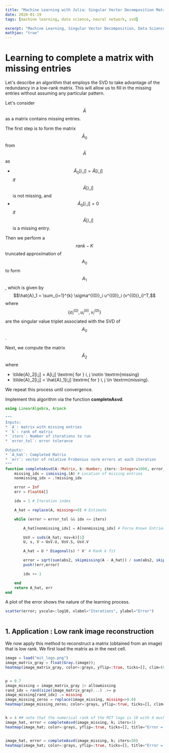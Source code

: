 ```yaml
---
title: "Machine Learning with Julia: Singular Vector Decomposition Matrix Completion"
date: 2020-01-19
tags: [machine learning, data science, neural network, svd]

excerpt: "Machine Learning, Singular Vector Decomposition, Data Science"
mathjax: "true"
---
```


# Learning to complete a matrix with missing entries

Let's describe an algorithm that employs the SVD to take advantage of the redundancy in a low-rank matrix. This will allow us to fill in the missing entries without assuming any particular pattern.

Let's consider $$\tilde{A}$$ as a matrix contains missing entries.

The first step is to form the matrix $$\hat{A}_0$$ from $$\tilde{A}$$ as
- $$\hat{A}_0[i,j] = \tilde{A}[i,j]$$ if $$\tilde{A}[i,j]$$ is not missing, and
- $$\hat{A}_0[i,j] =0 $$ if $$\tilde{A}[i,j]$$ is a missing entry.

Then we perform a $$rank-K$$  truncated approximation of  $$A_0$$  to form  $$A_1$$ , which is given by
$$\hat{A}_1 = \sum_{i=1}^{k}  \sigma^{(0)}_i u^{(0)}_i (v^{(0)}_i)^T,$$
where $$\{\sigma_i^{(0)},u^{(0)}_i,v_{i}^{(0)}\}$$ are the singular value triplet associated with the SVD of  $$A_0$$.

Next, we compute the matrix $$\tilde{A}_2$$ where

- \tilde{A}_2[i,j] = A[i,j] \textrm{ for } i, j \notin \textrm{missing}
- \tilde{A}_2[i,j] = \hat{A}_1[i,j] \textrm{ for } i, j \in \textrm{missing}.

We repeat this process until convergence.

Implement this algorithm via the function **completeAsvd**.

```julia
using LinearAlgebra, Arpack

"""
Inputs:
* `A`: matrix with missing entries
* `k`: rank of matrix
* `iters`: Number of iterations to run
* `error_tol`: error tolerance

Outputs:
* `A_hat`: Completed Matrix
* `err`: vector of relative Frobenius norm errors at each iteration
"""
function completeAsvd(A::Matrix, k::Number; iters::Integer=1000, error_tol::Number=1e-9)
    missing_idx = ismissing.(A) # Location of missing entries
    nonmissing_idx = .!missing_idx

    error = Inf
    err = Float64[]

    idx = 1 # Iteration index

    A_hat = replace(A, missing=>0) # Estimate

    while (error > error_tol && idx <= iters)

        A_hat[nonmissing_idx] = A[nonmissing_idx] # Force Known Entries: Projection Step

        UsV = svds(A_hat; nsv=k)[1]
        U, s, V = UsV.U, UsV.S, UsV.V

        A_hat = U * Diagonal(s) * V' # Rank k fit

        error = sqrt(sum(abs2, skipmissing(A - A_hat)) / sum(abs2, skipmissing(A))) # Normalized error on known entries
        push!(err,error)

        idx += 1

    end
    return A_hat, err
end
```

A plot of the error shows the nature of the learning process.

```julia
scatter(error; yscale=:log10, xlabel="Iterations", ylabel="Error")
```

<img src="{{ site.url }}{{ site.baseurl }}/images/ml1/mat_comp_rate.png" alt="">

## 1. Application : Low rank image reconstruction

We now apply this method to reconstruct a matrix (obtained from an image) that is low rank. We first load the matrix as in the next cell.

```julia
image = load("mit_logo.png")
image_matrix_gray = float(Gray.(image));
heatmap(image_matrix_gray, color=:grays, yflip=:true, ticks=[], clim=(0, 1))
```
<img src="{{ site.url }}{{ site.baseurl }}/images/ml1/logo1.png" alt="">

```julia
p = 0.7
image_missing = image_matrix_gray |> allowmissing
rand_idx = rand(size(image_matrix_gray)...) .>= p
image_missing[rand_idx] .= missing
image_missing_zeros = replace(image_missing, missing=>0.0)
heatmap(image_missing_zeros; color=:grays, yflip=:true, ticks=[], clim=(0, 1))
```
<img src="{{ site.url }}{{ site.baseurl }}/images/ml1/logo2.png" alt="">

```julia
k = 4 ## note that the numerical rank of the MIT logo is 10 with 4 much-more significant singular values
image_hat, error = completeAsvd(image_missing, k; iters=1)
heatmap(image_hat; color=:grays, yflip=:true, ticks=[], title="Error = $(round(error[end]; digits=5))")
```
<img src="{{ site.url }}{{ site.baseurl }}/images/ml1/logo3.png" alt="">

```julia
image_hat, error = completeAsvd(image_missing, k; iters=50)
heatmap(image_hat; color=:grays, yflip=:true, ticks=[], title="Error = $(round(error[end]; digits=5))")
```

<img src="{{ site.url }}{{ site.baseurl }}/images/ml1/logo4.png" alt="">
